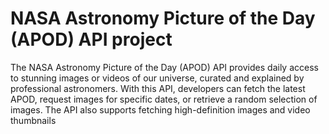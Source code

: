 # NASA Astronomy Picture of the Day (APOD) API project


The NASA Astronomy Picture of the Day (APOD) API provides daily access to stunning images or videos of our universe, curated and explained by professional astronomers. With this API, developers can fetch the latest APOD, request images for specific dates, or retrieve a random selection of images. The API also supports fetching high-definition images and video thumbnails